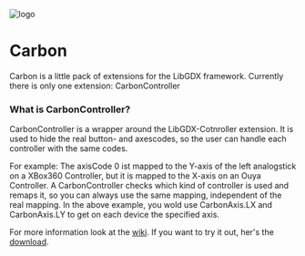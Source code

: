 ![logo](http://infectedbytes.com/sites/default/files/small_logo.png)
# Carbon

Carbon is a little pack of extensions for the LibGDX framework. 
Currently there is only one extension: CarbonController

### What is CarbonController?
CarbonController is a wrapper around the LibGDX-Cotnroller extension. 
It is used to hide the real button- and axescodes, so the user can handle each controller with the same codes. 

For example:
The axisCode 0 ist mapped to the Y-axis of the left analogstick on a XBox360 Controller, but it is mapped to the X-axis on an Ouya Controller. 
A CarbonController checks which kind of controller is used and remaps it, so you can always use the same mapping, independent of the real mapping. In the above example, you wold use CarbonAxis.LX and CarbonAxis.LY to get on each device the specified axis. 

For more information look at the [wiki](https://github.com/InfectedBytes/Carbon/wiki/CarbonController). 
If you want to try it out, her's the [download](http://files.infectedbytes.com/carbon/carbon-controller-1.0.jar).
